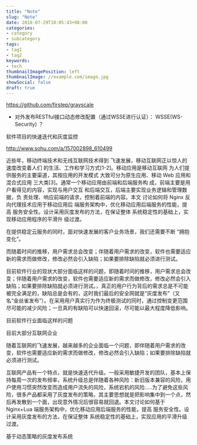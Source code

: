 ```yaml
---
title: "Note"
slug: "Note"
date: 2018-07-29T10:05:43+08:00
categories:
- category
- subcategory
tags:
- tag1
- tag2
keywords:
- tech
thumbnailImagePosition: left
thumbnailImage: //example.com/image.jpg
showSocial: false
draft: true
---
```


<!--more-->

https://github.com/firstep/grayscale

- 对外发布RESTful接口动态修改配置（通过WSSE进行认证）： WSSE(WS-Security) ？



软件项目的快速迭代和灰度监控

http://www.sohu.com/a/157002898_610499





近些年，移动终端技术和无线互联网技术得到 飞速发展，移动互联网正以惊人的速度改变着人们 的生活、工作和学习方式[1-2]。移动应用是移动互联网 为人们提供服务的主要渠道，其按应用的开发模式 大致可分为原生应用、移动 Web 应用和混合式应用 三大类[3]。通常一个移动应用由前端和后端服务构 成，前端主要是用户看得见的内容，实现与用户交互 和后端交互，后端主要实现业务逻辑和管理数据，负 责处理、响应前端的请求，控制着前端的内容。本文 讨论如何将 Nginx 反向代理技术应用于移动应用后
端服务架构中，优化移动应用后端服务的性能，提高 服务安全性。设计采用灰度发布的方法，在保证整体 系统稳定性的基础上，实现移动应用程序的平滑升 级过渡。


在提供稳定云服务的同时，面对快速发展的客户业务场景，我们还需要不断 “拥抱变化”。


而随着时间的推移，用户需求总会改变；伴随着用户需求的改变，软件也需要适应新的需求而做修改，修改必然会引入缺陷；如果要排除缺陷就必须进行测试。

目前软件行业的现状大部分面临这样的问题，即随着时间的推移，用户需求总会改变；伴随着用户需求的改变，软件也需要适应新的需求而做修改，修改必然会引入缺陷；如果要排除缺陷就必须进行测试。，真正的用户行为背后的需求总是不可能被完全满足的，缺陷总是会有的，这时我们最后的安全网就是“灰度发布”（又名“金丝雀发布”）。在采用用户真实行为作为终极测试的同时，通过控制变更范围尽可能的减少风险；一旦真的有缺陷可以快速回滚，尽可能以最大程度降低影响。

目前软件行业面临这样的问题

目前大部分互联网企业

随着互联网的飞速发展，越来越多的企业面临一个问题，即伴随着用户需求的改变，软件也需要适应新的需求而做修改，修改必然会引入缺陷；如果要排除缺陷就必须进行测试。

互联网产品有一个特点，就是快速迭代升级。一般采用敏捷开发的团队，基本上保持每周一次的发布频率，系统升级总是伴随着各种风险：新旧版本兼容的风险，用户使用习惯突然改变而造成用户流失的风险，系统宕机的风险.....为了避免这些风险，很多产品都采用了灰度发布的策略，其主要思想就是把影响集中到一个点，然后再发散到一个面，出现意外情况后很容易就回退。本文讨论如何基于Nginx+Lua
端服务架构中，优化移动应用后端服务的性能，提高 服务安全性。设计采用灰度发布的方法，在保证整体 系统稳定性的基础上，实现应用的平滑升级过渡。


基于动态策略的灰度发布系统